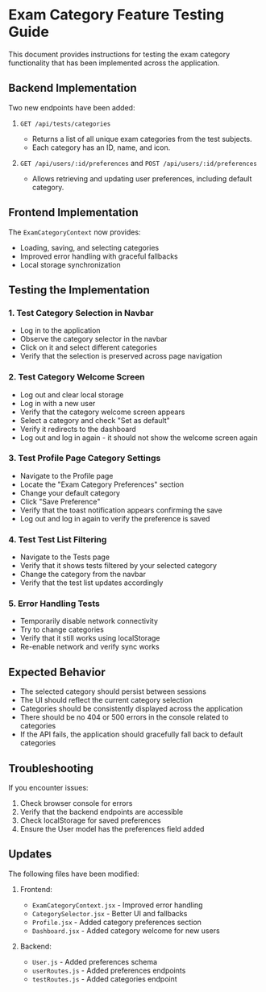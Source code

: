 # Exam Category Feature Testing Guide

This document provides instructions for testing the exam category functionality that has been implemented across the application.

## Backend Implementation

Two new endpoints have been added:

1. `GET /api/tests/categories`
   - Returns a list of all unique exam categories from the test subjects.
   - Each category has an ID, name, and icon.

2. `GET /api/users/:id/preferences` and `POST /api/users/:id/preferences`
   - Allows retrieving and updating user preferences, including default category.

## Frontend Implementation

The `ExamCategoryContext` now provides:
- Loading, saving, and selecting categories
- Improved error handling with graceful fallbacks
- Local storage synchronization

## Testing the Implementation

### 1. Test Category Selection in Navbar

- Log in to the application
- Observe the category selector in the navbar
- Click on it and select different categories
- Verify that the selection is preserved across page navigation

### 2. Test Category Welcome Screen

- Log out and clear local storage
- Log in with a new user
- Verify that the category welcome screen appears
- Select a category and check "Set as default"
- Verify it redirects to the dashboard
- Log out and log in again - it should not show the welcome screen again

### 3. Test Profile Page Category Settings

- Navigate to the Profile page
- Locate the "Exam Category Preferences" section
- Change your default category
- Click "Save Preference"
- Verify that the toast notification appears confirming the save
- Log out and log in again to verify the preference is saved

### 4. Test Test List Filtering

- Navigate to the Tests page
- Verify that it shows tests filtered by your selected category
- Change the category from the navbar
- Verify that the test list updates accordingly

### 5. Error Handling Tests

- Temporarily disable network connectivity
- Try to change categories
- Verify that it still works using localStorage
- Re-enable network and verify sync works

## Expected Behavior

- The selected category should persist between sessions
- The UI should reflect the current category selection
- Categories should be consistently displayed across the application
- There should be no 404 or 500 errors in the console related to categories
- If the API fails, the application should gracefully fall back to default categories

## Troubleshooting

If you encounter issues:

1. Check browser console for errors
2. Verify that the backend endpoints are accessible 
3. Check localStorage for saved preferences
4. Ensure the User model has the preferences field added

## Updates

The following files have been modified:

1. Frontend:
   - `ExamCategoryContext.jsx` - Improved error handling
   - `CategorySelector.jsx` - Better UI and fallbacks
   - `Profile.jsx` - Added category preferences section  
   - `Dashboard.jsx` - Added category welcome for new users

2. Backend:
   - `User.js` - Added preferences schema
   - `userRoutes.js` - Added preferences endpoints
   - `testRoutes.js` - Added categories endpoint 